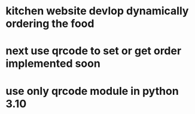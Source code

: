 # kitchen website devlop dynamically ordering the food
# next  use qrcode to set or get order implemented soon
# use only qrcode module in python 3.10